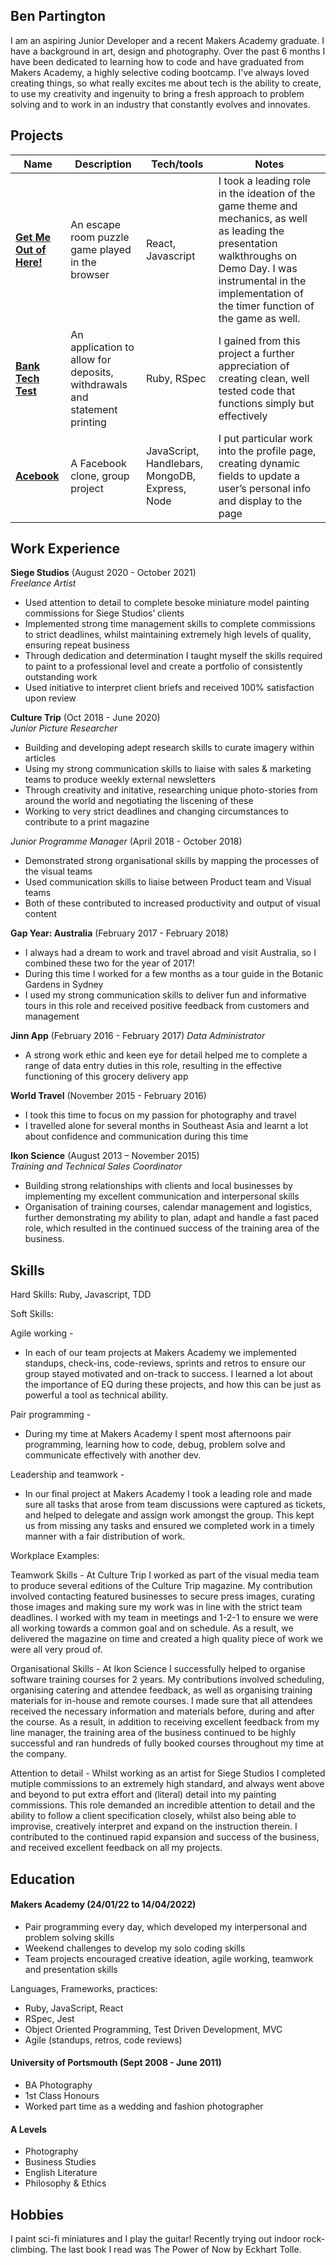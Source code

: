 ## Ben Partington

I am an aspiring Junior Developer and a recent Makers Academy graduate. I have a background in art, design and photography. Over the past 6 months I have been dedicated to learning how to code and have graduated from Makers Academy, a highly selective coding bootcamp. I've always loved creating things, so what really excites me about tech is the ability to create, to use my creativity and ingenuity to bring a fresh approach to problem solving and to work in an industry that constantly evolves and innovates.

## Projects

| Name                         | Description                           | Tech/tools        | Notes
| ---------------------------- | ----------------------------------    | ----------------- | -----
| **[Get Me Out of Here!](https://github.com/benpartington/Get_Me_Out_of_Here)**      | An escape room puzzle game played in the browser    | React, Javascript | I took a leading role in the ideation of the game theme and mechanics, as well as leading the presentation walkthroughs on Demo Day. I was instrumental in the implementation of the timer function of the game as well.
| **[Bank Tech Test](https://github.com/benpartington/Bank_Tech_Test)**           | An application to allow for deposits, withdrawals and statement printing    | Ruby, RSpec         | I gained from this project a further appreciation of creating clean, well tested code that functions simply but effectively
| **[Acebook](https://github.com/benpartington/Acebook)**                  | A Facebook clone, group project       | JavaScript, Handlebars, MongoDB, Express, Node | I put particular work into the profile page, creating dynamic fields to update a user’s personal info and display to the page


## Work Experience

**Siege Studios** (August 2020 - October 2021)  
_Freelance Artist_

- Used attention to detail to complete besoke miniature model painting commissions for Siege Studios’ clients  
- Implemented strong time management skills to complete commissions to strict deadlines, whilst maintaining extremely high levels of quality, ensuring repeat business
- Through dedication and determination I taught myself the skills required to paint to a professional level and create a portfolio of consistently outstanding work 
- Used initiative to interpret client briefs and received 100% satisfaction upon review


**Culture Trip** (Oct 2018 - June 2020)  
_Junior Picture Researcher_

- Building and developing adept research skills to curate imagery within articles 
- Using my strong communication skills to liaise with sales & marketing teams to produce weekly external newsletters
- Through creativity and initative, researching unique photo-stories from around the world and negotiating the liscening of these
- Working to very strict deadlines and changing circumstances to contribute to a print magazine

_Junior Programme Manager_ (April 2018 - October 2018)

- Demonstrated strong organisational skills by mapping the processes of the visual teams
- Used communication skills to liaise between Product team and Visual teams
- Both of these contributed to increased productivity and output of visual content

**Gap Year: Australia** (February 2017 - February 2018)
- I always had a dream to work and travel abroad and visit Australia, so I combined these two for the year of 2017!
- During this time I worked for a few months as a tour guide in the Botanic Gardens in Sydney
- I used my strong communication skills to deliver fun and informative tours in this role and received positive feedback from customers and management

**Jinn App** (February 2016 - February 2017)
_Data Administrator_

- A strong work ethic and keen eye for detail helped me to complete a range of data entry duties in this role, resulting in the effective functioning of this grocery delivery app

**World Travel** (November 2015 - February 2016)
- I took this time to focus on my passion for photography and travel
- I travelled alone for several months in Southeast Asia and learnt a lot about confidence and communication during this time

**Ikon Science** (August 2013 – November 2015)  
_Training and Technical Sales Coordinator_

- Building strong relationships with clients and local businesses by implementing my excellent communication and interpersonal skills
- Organisation of training courses, calendar management and logistics, further demonstrating my ability to plan, adapt and handle a fast paced role, which resulted in the continued success of the training area of the business.


## Skills

Hard Skills: Ruby, Javascript, TDD   

Soft Skills:  

Agile working - 
- In each of our team projects at Makers Academy we implemented standups, check-ins, code-reviews, sprints and retros to ensure our group stayed motivated and on-track to success. I learned a lot about the importance of EQ during these projects, and how this can be just as powerful a tool as technical ability.  
 
Pair programming -
- During my time at Makers Academy I spent most afternoons pair programming, learning how to code, debug, problem solve and communicate effectively with another dev.  

Leadership and teamwork -
- In our final project at Makers Academy I took a leading role and made sure all tasks that arose from team discussions were captured as tickets, and helped to delegate and assign work amongst the group. This kept us from missing any tasks and ensured we completed work in a timely manner with a fair distribution of work.

Workplace Examples:

Teamwork Skills - At Culture Trip I worked as part of the visual media team to produce several editions of the Culture Trip magazine. My contribution involved contacting featured businesses to secure press images, curating those images and making sure my work was in line with the strict team deadlines. I worked with my team in meetings and 1-2-1 to ensure we were all working towards a common goal and on schedule. As a result, we delivered the magazine on time and created a high quality piece of work we were all very proud of.

Organisational Skills - At Ikon Science I successfully helped to organise software training courses for 2 years. My contributions involved scheduling, organising catering and attendee feedback, as well as organising training materials for in-house and remote courses. I made sure that all attendees received the necessary information and materials before, during and after the course. As a result, in addition to receiving excellent feedback from my line manager, the training area of the business continued to be highly successful and ran hundreds of fully booked courses throughout my time at the company.

Attention to detail - Whilst working as an artist for Siege Studios I completed mutiple commissions to an extremely high standard, and always went above and beyond to put extra effort and (literal) detail into my painting commissions. This role demanded an incredible attention to detail and the ability to follow a client specification closely, whilst also being able to improvise, creatively interpret and expand on the instruction therein. I contributed to the continued rapid expansion and success of the business, and received excellent feedback on all my projects. 

## Education

#### Makers Academy (24/01/22 to 14/04/2022)
- Pair programming every day, which developed my interpersonal and problem solving skills
- Weekend challenges to develop my solo coding skills
- Team projects encouraged creative ideation, agile working, teamwork and presentation skills

Languages, Frameworks, practices:
- Ruby, JavaScript, React
- RSpec, Jest
- Object Oriented Programming, Test Driven Development, MVC
- Agile (standups, retros, code reviews)


#### University of Portsmouth (Sept 2008 - June 2011)

- BA Photography
- 1st Class Honours
- Worked part time as a wedding and fashion photographer

#### A Levels

- Photography
- Business Studies
- English Literature
- Philosophy & Ethics

## Hobbies

I paint sci-fi miniatures and I play the guitar! Recently trying out indoor rock-climbing. The last book I read was The Power of Now by Eckhart Tolle.
